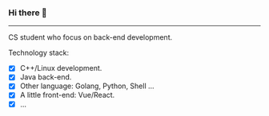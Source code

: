 ### Hi there 👋
---
CS student who focus on back-end development.

Technology stack:
- [x] C++/Linux development.
- [x] Java back-end.
- [x] Other language: Golang, Python, Shell ...
- [x] A little front-end: Vue/React.
- [x] ...
